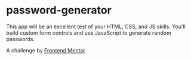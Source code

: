 # password-generator
This app will be an excellent test of your HTML, CSS, and JS skills. You'll build custom form controls and use JavaScript to generate random passwords.

A challenge by [Frontend Mentor](https://www.frontendmentor.io/challenges/password-generator-app-Mr8CLycqjh)
